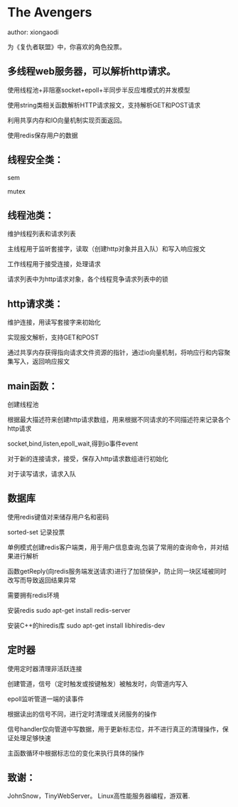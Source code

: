 The Avengers
===================================  
author: xiongaodi

为《复仇者联盟》中，你喜欢的角色投票。

多线程web服务器，可以解析http请求。
----------------------------------- 

使用线程池+非阻塞socket+epoll+半同步半反应堆模式的并发模型

使用string类相关函数解析HTTP请求报文，支持解析GET和POST请求

利用共享内存和IO向量机制实现页面返回。

使用redis保存用户的数据

线程安全类：
----------------------------------- 
sem

mutex

线程池类：
----------------------------------- 

维护线程列表和请求列表

主线程用于监听套接字，读取（创建http对象并且入队）和写入响应报文

工作线程用于接受连接，处理请求

请求列表中为http请求对象，各个线程竞争请求列表中的锁

http请求类：
----------------------------------- 

维护连接，用读写套接字来初始化

实现报文解析，支持GET和POST

通过共享内存获得指向请求文件资源的指针，通过io向量机制，将响应行和内容聚集写入，返回响应报文


main函数：
----------------------------------- 

创建线程池

根据最大描述符来创建http请求数组，用来根据不同请求的不同描述符来记录各个http请求

socket,bind,listen,epoll_wait,得到io事件event

对于新的连接请求，接受，保存入http请求数组进行初始化

对于读写请求，请求入队


数据库
----------------------------------- 

使用redis键值对来储存用户名和密码

sorted-set 记录投票

单例模式创建redis客户端类，用于用户信息查询,包装了常用的查询命令，并对结果进行解析

函数getReply(向redis服务端发送请求)进行了加锁保护，防止同一块区域被同时改写而导致返回结果异常

需要拥有redis环境

安装redis sudo apt-get install redis-server

安装C++的hiredis库 sudo apt-get install libhiredis-dev

定时器
----------------------------------- 

使用定时器清理非活跃连接

创建管道，信号（定时触发或按键触发）被触发时，向管道内写入

epoll监听管道一端的读事件

根据读出的信号不同，进行定时清理或关闭服务的操作

信号handler仅向管道中写数据，用于更新标志位，并不进行真正的清理操作，保证处理足够快速

主函数循环中根据标志位的变化来执行具体的操作

致谢：
----------------------------------- 
JohnSnow，TinyWebServer。
Linux高性能服务器编程，游双著.

